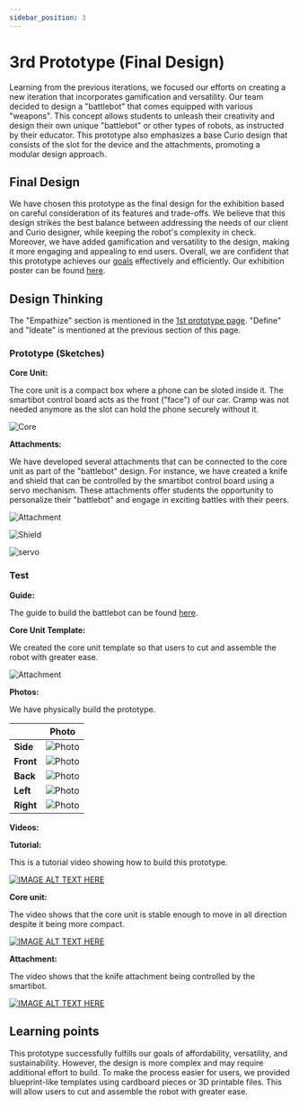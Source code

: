 ```yaml
---
sidebar_position: 3
---
```


# 3rd Prototype (Final Design)

Learning from the previous iterations, we focused our efforts on creating a new iteration that incorporates gamification and versatility. Our team decided to design a "battlebot" that comes equipped with various "weapons". This concept allows students to unleash their creativity and design their own unique "battlebot" or other types of robots, as instructed by their educator. This prototype also emphasizes a base Curio design that consists of the slot for the device and the attachments, promoting a modular design approach.

## Final Design 

We have chosen this prototype as the final design for the exhibition based on careful consideration of its features and trade-offs. We believe that this design strikes the best balance between addressing the needs of our client and Curio designer, while keeping the robot's complexity in check. Moreover, we have added gamification and versatility to the design, making it more engaging and appealing to end users. Overall, we are confident that this prototype achieves our [goals](/docs/introduction#goals) effectively and efficiently. Our exhibition poster can be found [here](/docs/final-design/poster).


## Design Thinking

The "Empathize" section is mentioned in the [1st prototype page](/docs/prototypes/first-prototype/). "Define" and "Ideate" is mentioned at the previous section of this page.

### Prototype (Sketches)

**Core Unit:**

The core unit is a compact box where a phone can be sloted inside it. The smartibot control board acts as the front ("face") of our car. Cramp was not needed anymore as the slot can hold the phone securely without it.

![Core](/img/third-prototype/core-unit.jpg)

**Attachments:**

We have developed several attachments that can be connected to the core unit as part of the "battlebot" design. For instance, we have created a knife and shield that can be controlled by the smartibot control board using a servo mechanism. These attachments offer students the opportunity to personalize their "battlebot" and engage in exciting battles with their peers.

![Attachment](/img/third-prototype/attachments.jpeg)

![Shield](/img/third-prototype/shield.jpeg)

![servo](/img/third-prototype/servo.jpeg)

### Test

**Guide:**

The guide to build the battlebot can be found [here](/docs/battle-bot-prototype3-instruction.pdf).

**Core Unit Template:**

We created the core unit template so that users to cut and assemble the robot with greater ease.

![Attachment](/img/third-prototype/template.jpg)

**Photos:**

We have physically build the prototype.

|           | **Photo**                                   |
| --------- | ------------------------------------------- |
| **Side**  | ![Photo](/img/third-prototype/diagonal.jpg) |
| **Front** | ![Photo](/img/third-prototype/front.jpg)    |
| **Back**  | ![Photo](/img/third-prototype/back.jpg)     |
| **Left**  | ![Photo](/img/third-prototype/left.jpg)     |
| **Right** | ![Photo](/img/third-prototype/right.jpg)    |


**Videos:**

**Tutorial:**

This is a tutorial video showing how to build this prototype.

[![IMAGE ALT TEXT HERE](https://img.youtube.com/vi/joiJ9Ab7RgI/0.jpg)](https://www.youtube.com/watch?v=joiJ9Ab7RgI)

**Core unit:**

The video shows that the core unit is stable enough to move in all direction despite it being more compact.

[![IMAGE ALT TEXT HERE](https://img.youtube.com/vi/vdqtsNfm6DQ/0.jpg)](https://www.youtube.com/watch?v=vdqtsNfm6DQ)

**Attachment:**

The video shows that the knife attachment being controlled by the smartibot.

[![IMAGE ALT TEXT HERE](https://img.youtube.com/vi/3ekVshR9_Sg/0.jpg)](https://www.youtube.com/watch?v=3ekVshR9_Sg)

## Learning points

This prototype successfully fulfills our goals of affordability, versatility, and sustainability. However, the design is more complex and may require additional effort to build. To make the process easier for users, we provided blueprint-like templates using cardboard pieces or 3D printable files. This will allow users to cut and assemble the robot with greater ease.
